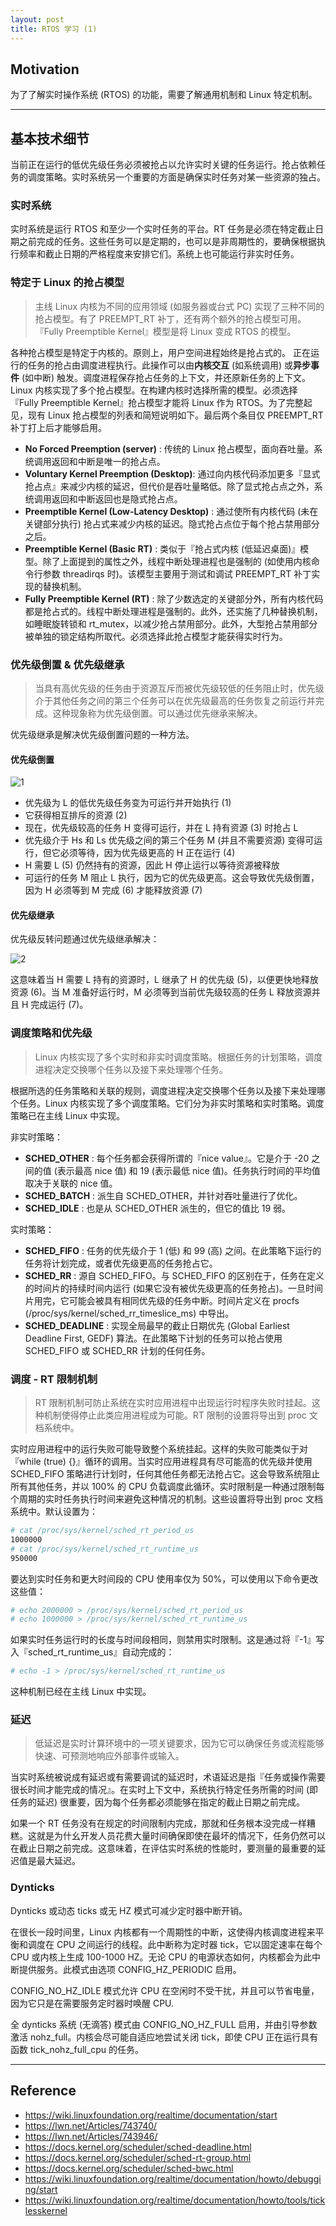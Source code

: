 ```yaml
---
layout: post
title: RTOS 学习 (1)
---
```


## Motivation
为了了解实时操作系统 (RTOS) 的功能，需要了解通用机制和 Linux 特定机制。

---

## 基本技术细节

当前正在运行的低优先级任务必须被抢占以允许实时关键的任务运行。抢占依赖任务的调度策略。实时系统另一个重要的方面是确保实时任务对某一些资源的独占。

### 实时系统

实时系统是运行 RTOS 和至少一个实时任务的平台。RT 任务是必须在特定截止日期之前完成的任务。这些任务可以是定期的，也可以是非周期性的，要确保根据执行频率和截止日期的严格程度来安排它们。系统上也可能运行非实时任务。

### 特定于 Linux 的抢占模型

> 主线 Linux 内核为不同的应用领域 (如服务器或台式 PC) 实现了三种不同的抢占模型。有了 PREEMPT_RT 补丁，还有两个额外的抢占模型可用。『Fully Preemptible Kernel』模型是将 Linux 变成 RTOS 的模型。

各种抢占模型是特定于内核的。原则上，用户空间进程始终是抢占式的。
正在运行的任务的抢占由调度进程执行。此操作可以由**内核交互** (如系统调用) 或**异步事件** (如中断) 触发。调度进程保存抢占任务的上下文，并还原新任务的上下文。
Linux 内核实现了多个抢占模型。在构建内核时选择所需的模型。必须选择『Fully Preemptible Kernel』抢占模型才能将 Linux 作为 RTOS。为了完整起见，现有 Linux 抢占模型的列表和简短说明如下。最后两个条目仅 PREEMPT_RT 补丁打上后才能够启用。

- **No Forced Preemption (server)** : 传统的 Linux 抢占模型，面向吞吐量。系统调用返回和中断是唯一的抢占点。
- **Voluntary Kernel Preemption (Desktop)**: 通过向内核代码添加更多『显式抢占点』来减少内核的延迟，但代价是吞吐量略低。除了显式抢占点之外，系统调用返回和中断返回也是隐式抢占点。
- **Preemptible Kernel (Low-Latency Desktop)** : 通过使所有内核代码 (未在关键部分执行) 抢占式来减少内核的延迟。隐式抢占点位于每个抢占禁用部分之后。
- **Preemptible Kernel (Basic RT)** : 类似于『抢占式内核 (低延迟桌面)』模型。除了上面提到的属性之外，线程中断处理进程也是强制的 (如使用内核命令行参数 threadirqs 时)。该模型主要用于测试和调试 PREEMPT_RT 补丁实现的替换机制。
- **Fully Preemptible Kernel (RT)** : 除了少数选定的关键部分外，所有内核代码都是抢占式的。线程中断处理进程是强制的。此外，还实施了几种替换机制，如睡眠旋转锁和 rt_mutex，以减少抢占禁用部分。此外，大型抢占禁用部分被单独的锁定结构所取代。必须选择此抢占模型才能获得实时行为。

### 优先级倒置 & 优先级继承

> 当具有高优先级的任务由于资源互斥而被优先级较低的任务阻止时，优先级介于其他任务之间的第三个任务可以在优先级最高的任务恢复之前运行并完成。这种现象称为优先级倒置。可以通过优先继承来解决。

优先级继承是解决优先级倒置问题的一种方法。

#### 优先级倒置

![1](\assets\images\2024-03-28-RTOS学习(1)_priority-inversion.png)

- 优先级为 L 的低优先级任务变为可运行并开始执行 (1)
- 它获得相互排斥的资源 (2)
- 现在，优先级较高的任务 H 变得可运行，并在 L 持有资源 (3) 时抢占 L
- 优先级介于 Hs 和 Ls 优先级之间的第三个任务 M (并且不需要资源) 变得可运行，但它必须等待，因为优先级更高的 H 正在运行 (4)
- H 需要 L (5) 仍然持有的资源，因此 H 停止运行以等待资源被释放
- 可运行的任务 M 阻止 L 执行，因为它的优先级更高。这会导致优先级倒置，因为 H 必须等到 M 完成 (6) 才能释放资源 (7)

#### 优先级继承

优先级反转问题通过优先级继承解决：

![2](\assets\images\2024-03-28-RTOS学习(1)_priority-inversion.png)

这意味着当 H 需要 L 持有的资源时，L 继承了 H 的优先级 (5)，以便更快地释放资源 (6)。当 M 准备好运行时，M 必须等到当前优先级较高的任务 L 释放资源并且 H 完成运行 (7)。

### 调度策略和优先级

> Linux 内核实现了多个实时和非实时调度策略。根据任务的计划策略，调度进程决定交换哪个任务以及接下来处理哪个任务。

根据所选的任务策略和关联的规则，调度进程决定交换哪个任务以及接下来处理哪个任务。Linux 内核实现了多个调度策略。它们分为非实时策略和实时策略。调度策略已在主线 Linux 中实现。

非实时策略：

- **SCHED_OTHER** : 每个任务都会获得所谓的『nice value』。它是介于 -20 之间的值 (表示最高 nice 值) 和 19 (表示最低 nice 值)。任务执行时间的平均值取决于关联的 nice 值。
- **SCHED_BATCH** : 派生自 SCHED_OTHER，并针对吞吐量进行了优化。
- **SCHED_IDLE** : 也是从 SCHED_OTHER 派生的，但它的值比 19 弱。

实时策略：

- **SCHED_FIFO** : 任务的优先级介于 1 (低) 和 99 (高) 之间。在此策略下运行的任务将计划完成，或者优先级更高的任务抢占它。
- **SCHED_RR** : 源自 SCHED_FIFO。与 SCHED_FIFO 的区别在于，任务在定义的时间片的持续时间内运行 (如果它没有被优先级更高的任务抢占)。一旦时间片用完，它可能会被具有相同优先级的任务中断。时间片定义在 procfs (/proc/sys/kernel/sched_rr_timeslice_ms) 中导出。
- **SCHED_DEADLINE** : 实现全局最早的截止日期优先 (Global Earliest Deadline First, GEDF) 算法。在此策略下计划的任务可以抢占使用 SCHED_FIFO 或 SCHED_RR 计划的任何任务。

### 调度 - RT 限制机制

> RT 限制机制可防止系统在实时应用进程中出现运行时程序失败时挂起。这种机制使得停止此类应用进程成为可能。RT 限制的设置将导出到 proc 文档系统中。

实时应用进程中的运行失败可能导致整个系统挂起。这样的失败可能类似于对『while (true) {}』循环的调用。当实时应用进程具有尽可能高的优先级并使用 SCHED_FIFO 策略进行计划时，任何其他任务都无法抢占它。这会导致系统阻止所有其他任务，并以 100% 的 CPU 负载调度此循环。实时限制是一种通过限制每个周期的实时任务执行时间来避免这种情况的机制。这些设置将导出到 proc 文档系统中。默认设置为：

```sh
# cat /proc/sys/kernel/sched_rt_period_us
1000000
# cat /proc/sys/kernel/sched_rt_runtime_us
950000
```

要达到实时任务和更大时间段的 CPU 使用率仅为 50%，可以使用以下命令更改这些值：

```sh
# echo 2000000 > /proc/sys/kernel/sched_rt_period_us
# echo 1000000 > /proc/sys/kernel/sched_rt_runtime_us
```

如果实时任务运行时的长度与时间段相同，则禁用实时限制。这是通过将『-1』写入『sched_rt_runtime_us』自动完成的：

```sh
# echo -1 > /proc/sys/kernel/sched_rt_runtime_us
```

这种机制已经在主线 Linux 中实现。

### 延迟

> 低延迟是实时计算环境中的一项关键要求，因为它可以确保任务或流程能够快速、可预测地响应外部事件或输入。

当实时系统被说成有延迟或有需要调试的延迟时，术语延迟是指『任务或操作需要很长时间才能完成的情况』。在实时上下文中，系统执行特定任务所需的时间 (即任务的延迟) 很重要，因为每个任务都必须能够在指定的截止日期之前完成。

如果一个 RT 任务没有在规定的时间限制内完成，那就和任务根本没完成一样糟糕。这就是为什幺开发人员花费大量时间确保即使在最坏的情况下，任务仍然可以在截止日期之前完成。这意味着，在评估实时系统的性能时，要测量的最重要的延迟值是最大延迟。

### Dynticks

Dynticks 或动态 ticks 或无 HZ 模式可减少定时器中断开销。

在很长一段时间里，Linux 内核都有一个周期性的中断，这使得内核调度进程来平衡和调度在 CPU 之间运行的线程。此中断称为定时器 tick，它以固定速率在每个 CPU 或内核上生成 100-1000 HZ。无论 CPU 的电源状态如何，内核都会为此中断提供服务。此模式由选项 CONFIG_HZ_PERIODIC 启用。

CONFIG_NO_HZ_IDLE 模式允许 CPU 在空闲时不受干扰，并且可以节省电量，因为它只是在需要服务定时器时唤醒 CPU.

全 dynticks 系统 (无滴答) 模式由 CONFIG_NO_HZ_FULL 启用，并由引导参数激活 nohz_full。内核会尽可能自适应地尝试关闭 tick，即使 CPU 正在运行具有函数 tick_nohz_full_cpu 的任务。

---

## Reference

- https://wiki.linuxfoundation.org/realtime/documentation/start
- https://lwn.net/Articles/743740/
- https://lwn.net/Articles/743946/
- https://docs.kernel.org/scheduler/sched-deadline.html
- https://docs.kernel.org/scheduler/sched-rt-group.html
- https://docs.kernel.org/scheduler/sched-bwc.html
- https://wiki.linuxfoundation.org/realtime/documentation/howto/debugging/start
- https://wiki.linuxfoundation.org/realtime/documentation/howto/tools/ticklesskernel
